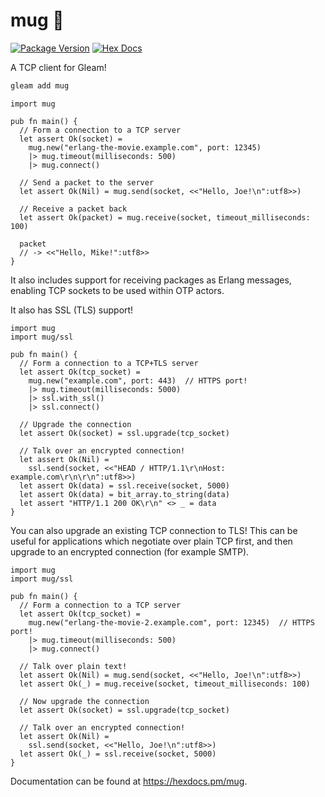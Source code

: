 # mug 🍺

[![Package Version](https://img.shields.io/hexpm/v/mug)](https://hex.pm/packages/mug)
[![Hex Docs](https://img.shields.io/badge/hex-docs-ffaff3)](https://hexdocs.pm/mug/)

A TCP client for Gleam!

```sh
gleam add mug
```

```gleam
import mug

pub fn main() {
  // Form a connection to a TCP server
  let assert Ok(socket) =
    mug.new("erlang-the-movie.example.com", port: 12345)
    |> mug.timeout(milliseconds: 500)
    |> mug.connect()

  // Send a packet to the server
  let assert Ok(Nil) = mug.send(socket, <<"Hello, Joe!\n":utf8>>)

  // Receive a packet back
  let assert Ok(packet) = mug.receive(socket, timeout_milliseconds: 100)
  
  packet
  // -> <<"Hello, Mike!":utf8>>
}
```

It also includes support for receiving packages as Erlang messages, enabling
TCP sockets to be used within OTP actors.

It also has SSL (TLS) support!

```gleam
import mug
import mug/ssl

pub fn main() {
  // Form a connection to a TCP+TLS server
  let assert Ok(tcp_socket) =
    mug.new("example.com", port: 443)  // HTTPS port!
    |> mug.timeout(milliseconds: 5000)
    |> ssl.with_ssl()
    |> ssl.connect()

  // Upgrade the connection
  let assert Ok(socket) = ssl.upgrade(tcp_socket)

  // Talk over an encrypted connection!
  let assert Ok(Nil) =
    ssl.send(socket, <<"HEAD / HTTP/1.1\r\nHost: example.com\r\n\r\n":utf8>>)
  let assert Ok(data) = ssl.receive(socket, 5000)
  let assert Ok(data) = bit_array.to_string(data)
  let assert "HTTP/1.1 200 OK\r\n" <> _ = data
}
```

You can also upgrade an existing TCP connection to TLS! This can be useful for
applications which negotiate over plain TCP first, and then upgrade to an
encrypted connection (for example SMTP).

```gleam
import mug
import mug/ssl

pub fn main() {
  // Form a connection to a TCP server
  let assert Ok(tcp_socket) =
    mug.new("erlang-the-movie-2.example.com", port: 12345)  // HTTPS port!
    |> mug.timeout(milliseconds: 500)
    |> mug.connect()

  // Talk over plain text!
  let assert Ok(Nil) = mug.send(socket, <<"Hello, Joe!\n":utf8>>)
  let assert Ok(_) = mug.receive(socket, timeout_milliseconds: 100)

  // Now upgrade the connection
  let assert Ok(socket) = ssl.upgrade(tcp_socket)

  // Talk over an encrypted connection!
  let assert Ok(Nil) =
    ssl.send(socket, <<"Hello, Joe!\n":utf8>>)
  let assert Ok(_) = ssl.receive(socket, 5000)
}
```

Documentation can be found at <https://hexdocs.pm/mug>.
